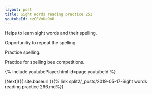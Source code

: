 ```yaml
---
layout: post
title: Sight Words reading practice 251
youtubeId: czCPVoUa9oU
---
```

 
 
Helps to learn sight words and their spelling.

Opportunitiy to repeat the spelling. 

Practice spelling. 
 
Practice for spelling bee competitions. 
 
{% include youtubePlayer.html id=page.youtubeId %}
 
 

[Next]({{ site.baseurl }}{% link  split2/_posts/2019-05-17-Sight words reading practice 266.md%})
 
